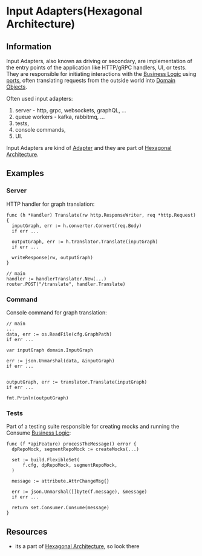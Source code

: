 # Input Adapters(Hexagonal Architecture)

## Information

Input Adapters, also known as driving or secondary, are implementation of the entry points of the application like HTTP/gRPC handlers, UI, or tests. They are responsible for initiating interactions with the [Business Logic](https://github.com/vimcki/design-principles/blob/master/Business%20Logic.md) using [ports](https://github.com/vimcki/design-principles/blob/master/Port.md), often translating requests from the outside world into [Domain Objects](https://github.com/vimcki/design-principles/blob/master/Domain%20Objects.md). 

Often used input adapters:

1. server - http, grpc, websockets, graphQL, ...
1. queue workers - kafka, rabbitmq, ...
1. tests,
1. console commands,
1. UI.

Input Adapters are kind of [Adapter](https://github.com/vimcki/design-principles/blob/master/Adapter.md) and they are part of [Hexagonal Architecture](https://github.com/vimcki/design-principles/blob/master/Hexagonal%20Architecture.md).

## Examples

### Server

HTTP handler for graph translation:

```golang
func (h *Handler) Translate(rw http.ResponseWriter, req *http.Request){
  inputGraph, err := h.converter.Convert(req.Body)
  if err ...

  outputGraph, err := h.translator.Translate(inputGraph)
  if err ...

  writeResponse(rw, outputGraph)
}
```

```golang
// main
handler := handlerTranslator.New(...)
router.POST("/translate", handler.Translate)
```

### Command

Console command for graph translation:

```golang
// main
...
data, err := os.ReadFile(cfg.GraphPath)
if err ...

var inputGraph domain.InputGraph

err := json.Unmarshal(data, &inputGraph)
if err ...


outputGraph, err := translator.Translate(inputGraph)
if err ...

fmt.Prinln(outputGraph)
```

### Tests

Part of a testing suite responsible for creating mocks and running the Consume [Business Logic](https://github.com/vimcki/design-principles/blob/master/Business%20Logic.md):

```golang
func (f *apiFeature) processTheMessage() error {
  dpRepoMock, segmentRepoMock := createMocks(...)

  set := build.FlexibleSet(
      f.cfg, dpRepoMock, segmentRepoMock,
  )

  message := attribute.AttrChangeMsg{}

  err := json.Unmarshal([]byte(f.message), &message)
  if err ...

  return set.Consumer.Consume(message)
}
```

## Resources

- its a part of [Hexagonal Architecture](https://github.com/vimcki/design-principles/blob/master/Hexagonal%20Architecture.md), so look there
